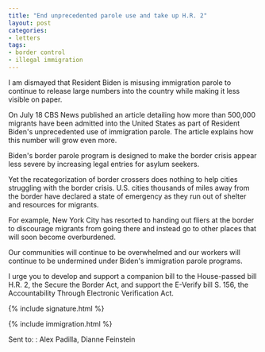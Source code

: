 ```yaml
---
title: "End unprecedented parole use and take up H.R. 2"
layout: post
categories:
- letters
tags:
- border control
- illegal immigration
---
```


I am dismayed that Resident Biden is misusing immigration parole to continue to release large numbers into the country while making it less visible on paper.

On July 18 CBS News published an article detailing how more than 500,000 migrants have been admitted into the United States as part of Resident Biden's unprecedented use of immigration parole. The article explains how this number will grow even more.

Biden's border parole program is designed to make the border crisis appear less severe by increasing legal entries for asylum seekers.

Yet the recategorization of border crossers does nothing to help cities struggling with the border crisis. U.S. cities thousands of miles away from the border have declared a state of emergency as they run out of shelter and resources for migrants.

For example, New York City has resorted to handing out fliers at the border to discourage migrants from going there and instead go to other places that will soon become overburdened.

Our communities will continue to be overwhelmed and our workers will continue to be undermined under Biden's immigration parole programs.

I urge you to develop and support a companion bill to the House-passed bill H.R. 2, the Secure the Border Act, and support the E-Verify bill S. 156, the Accountability Through Electronic Verification Act.

{% include signature.html %}

{% include immigration.html %}

Sent to:
: Alex Padilla, Dianne Feinstein
